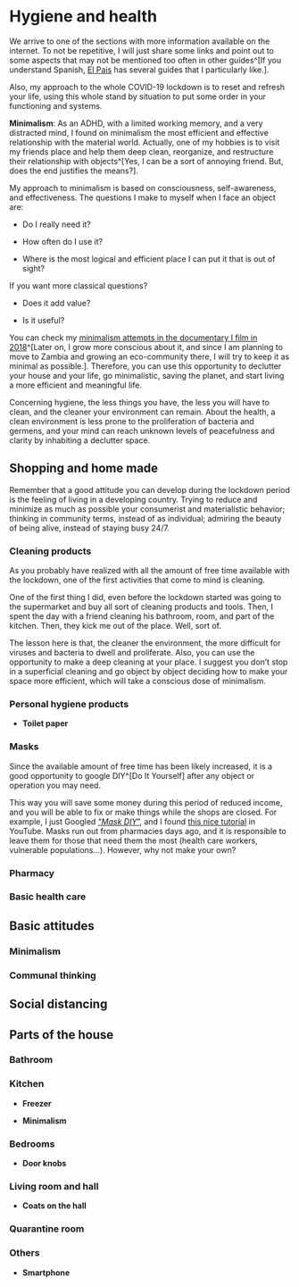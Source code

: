 # Hygiene and health

We arrive to one of the sections with more information available on the internet. To not be repetitive, I will just share some links and point out to some aspects that may not be mentioned too often in other guides^[If you understand Spanish, [El Pais](https://elpais.com/sociedad/2020/03/13/actualidad/1584102347_992993.html?rel=friso-portada) has several guides that I particularly like.].

Also, my approach to the whole COVID-19 lockdown is to reset and refresh your life, using this whole stand by situation to put some order in your functioning and systems. 

**Minimalism**: As an ADHD, with a limited working memory, and a very distracted mind, I found on minimalism the most efficient and effective relationship with the material world. Actually, one of my hobbies is to visit my friends place and help them deep clean, reorganize, and restructure their relationship with objects^[Yes, I can be a sort of annoying friend. But, does the end justifies the means?].

My approach to minimalism is based on consciousness, self-awareness, and effectiveness. The questions I make to myself when I face an object are: 

-	Do I really need it?

-	How often do I use it?

-	Where is the most logical and efficient place I can put it that is out of sight?

If you want more classical questions?

-	Does it add value?

-	Is it useful?

You can check my [minimalism attempts in the documentary I film in 2018]( https://youtu.be/4lvSzHfc8FU?t=678)^[Later on, I grow more conscious about it, and since I am planning to move to Zambia and growing an eco-community there, I will try to keep it as minimal as possible.]. Therefore, you can use this opportunity to declutter your house and your life, go minimalistic, saving the planet, and start living a more efficient and meaningful life. 

Concerning hygiene, the less things you have, the less you will have to clean, and the cleaner your environment can remain. About the health, a clean environment is less prone to the proliferation of bacteria and germens, and your mind can reach unknown levels of peacefulness and clarity by inhabiting a declutter space. 

## Shopping and home made 

Remember that a good attitude you can develop during the lockdown period is the feeling of living in a developing country. Trying to reduce and minimize as much as possible your consumerist and materialistic behavior; thinking in community terms, instead of as individual; admiring the beauty of being alive, instead of staying busy 24/7. 

### Cleaning products

As you probably have realized with all the amount of free time available with the lockdown, one of the first activities that come to mind is cleaning. 

One of the first thing I did, even before the lockdown started was going to the supermarket and buy all sort of cleaning products and tools. Then, I spent the day with a friend cleaning his bathroom, room, and part of the kitchen. Then, they kick me out of the place. Well, sort of.  

The lesson here is that, the cleaner the environment, the more difficult for viruses and bacteria to dwell and proliferate. Also, you can use the opportunity to make a deep cleaning at your place. I suggest you don’t stop in a superficial cleaning and go object by object deciding how to make your space more efficient, which will take a conscious dose of minimalism. 




### Personal hygiene products

- **Toilet paper**

### Masks

Since the available amount of free time has been likely increased, it is a good opportunity to google DIY^[Do It Yourself] after any object or operation you may need. 

This way you will save some money during this period of reduced income, and you will be able to fix or make things while the shops are closed. For example, I just Googled [“*Mask DIY*”]( https://www.google.com/search?q=mask+diy&oq=mask+DIY&aqs=chrome.0.0l8.3580j0j7&sourceid=chrome&ie=UTF-8), and I found [this nice tutorial]( https://www.youtube.com/watch?v=N4boLMM4paQ) in YouTube. Masks run out from pharmacies days ago, and it is responsible to leave them for those that need them the most (health care workers, vulnerable populations…). However, why not make your own?


### Pharmacy

### Basic health care


## Basic attitudes 

### Minimalism 

### Communal thinking 

## Social distancing



## Parts of the house 

### Bathroom 

### Kitchen 

- **Freezer**

- **Minimalism**

### Bedrooms 

- **Door knobs**



### Living room and hall 

- **Coats on the hall**

### Quarantine room



### Others

- **Smartphone**


